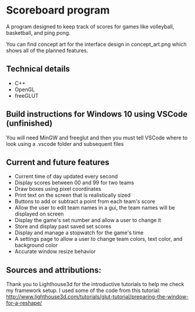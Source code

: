 # Scoreboard program

A program designed to keep track of scores for games like volleyball, basketball, and ping pong.

You can find concept art for the interface design in concept_art.png which shows all of the planned features.

## Technical details
* C++
* OpenGL
* freeGLUT

## Build instructions for Windows 10 using VSCode (unfinished)

You will need MinGW and freeglut and then you must tell VSCode where to look using a .vscode folder and subsequent files

## Current and future features
* Current time of day updated every second
* Display scores between 00 and 99 for two teams
* Draw boxes using pixel coordinates
* Print text on the screen that is realistically sized
* Buttons to add or subtract a point from each team's score
* Allow the user to edit team names in a gui, the team names will be displayed on screen
* Display the game's set number and allow a user to change it
* Store and display past saved set scores
* Display and manage a stopwatch for the game's time
* A settings page to allow a user to change team colors, text color, and background color
* Accurate window resize behavior


## Sources and attributions:
Thank you to Lighthouse3d for the introductive tutorials to help me check my framework setup.
I used some of the code from this tutorial:
http://www.lighthouse3d.com/tutorials/glut-tutorial/preparing-the-window-for-a-reshape/





